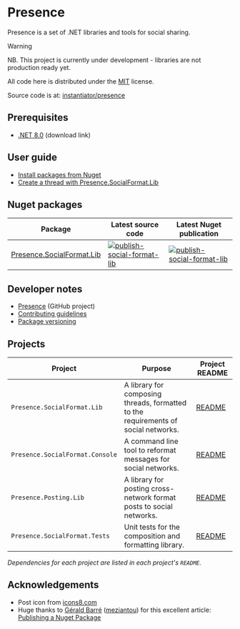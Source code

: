 # Presence

Presence is a set of .NET libraries and tools for social sharing.

> [!WARNING]
> NB. This project is currently under development - libraries are not production ready yet.

All code here is distributed under the [MIT](https://github.com/instantiator/presence/blob/main/LICENSE) license.

Source code is at: [instantiator/presence](https://github.com/instantiator/presence)

## Prerequisites

- [.NET 8.0](https://dotnet.microsoft.com/en-us/download/dotnet/8.0) (download link)

## User guide

- [Install packages from Nuget](guides/install-packages.md)
- [Create a thread with Presence.SocialFormat.Lib](guides/create-thread.md)

##  Nuget packages

| Package                                                                               | Latest source code                                                                                                                                                                                                                        | Latest Nuget publication                                                                                                                                                                                                                     |
| ------------------------------------------------------------------------------------- | ----------------------------------------------------------------------------------------------------------------------------------------------------------------------------------------------------------------------------------------- | -------------------------------------------------------------------------------------------------------------------------------------------------------------------------------------------------------------------------------------------- |
| [Presence.SocialFormat.Lib](https://www.nuget.org/packages/Presence.SocialFormat.Lib) | [![publish-social-format-lib](https://github.com/instantiator/presence/actions/workflows/publish-social-format-lib.yaml/badge.svg?event=push)](https://github.com/instantiator/presence/actions/workflows/publish-social-format-lib.yaml) | [![publish-social-format-lib](https://github.com/instantiator/presence/actions/workflows/publish-social-format-lib.yaml/badge.svg?event=release)](https://github.com/instantiator/presence/actions/workflows/publish-social-format-lib.yaml) |

## Developer notes

- [Presence](https://github.com/users/instantiator/projects/1/views/1) (GitHub project)
- [Contributing guidelines](CONTRIBUTING)
- [Package versioning](dev-notes/package-versioning.md)

## Projects

| Project                         | Purpose                                                                            | Project README                                                                    |
| ------------------------------- | ---------------------------------------------------------------------------------- | --------------------------------------------------------------------------------- |
| `Presence.SocialFormat.Lib`     | A library for composing threads, formatted to the requirements of social networks. | [README](https://github.com/instantiator/presence/Presence.SocialFormat.Lib/README.md)     |
| `Presence.SocialFormat.Console` | A command line tool to reformat messages for social networks.                      | [README](https://github.com/instantiator/presence/Presence.SocialFormat.Console/README.md) |
| `Presence.Posting.Lib`          | A library for posting cross-network format posts to social networks.               | [README](https://github.com/instantiator/presence/Presence.Posting.Lib/README.md)         |
| `Presence.SocialFormat.Tests`   | Unit tests for the composition and formatting library.                             | [README](https://github.com/instantiator/presence/Presence.SocialFormat.Tests/README.md)   |

_Dependencies for each project are listed in each project's `README`._

## Acknowledgements

- Post icon from [icons8.com](https://icons8.com)
- Huge thanks to [Gérald Barré](https://bsky.app/profile/meziantou.net) ([meziantou](https://github.com/meziantou)) for this excellent article: [Publishing a Nuget Package](https://www.meziantou.net/publishing-a-nuget-package-following-best-practices-using-github.htm)
